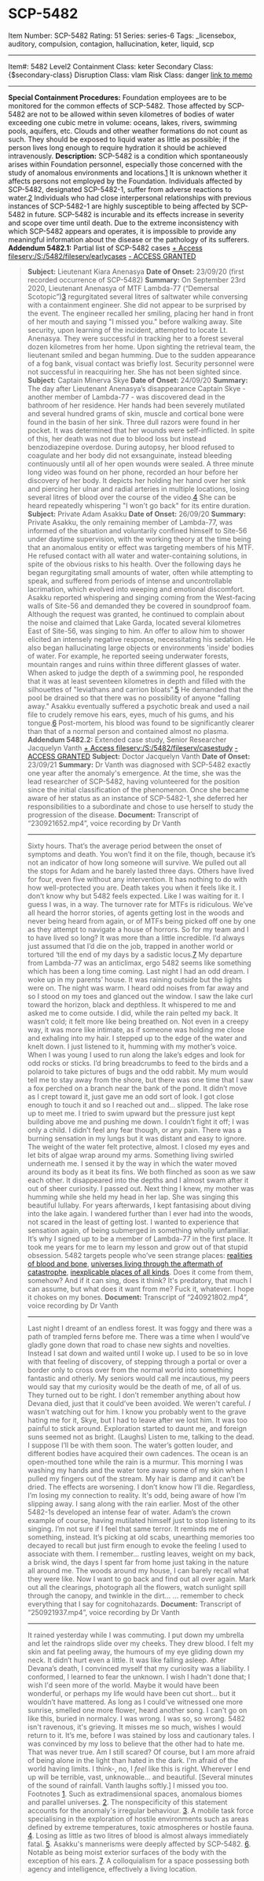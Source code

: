 # SCP-5482
Item Number: SCP-5482
Rating: 51
Series: series-6
Tags: _licensebox, auditory, compulsion, contagion, hallucination, keter, liquid, scp

---

Item#: 5482
Level2
Containment Class:
keter
Secondary Class:
{$secondary-class}
Disruption Class:
vlam
Risk Class:
danger
[link to memo](/classification-committee-memo)  

* * *
**Special Containment Procedures:** Foundation employees are to be monitored for the common effects of SCP-5482. Those affected by SCP-5482 are not to be allowed within seven kilometres of bodies of water exceeding one cubic metre in volume: oceans, lakes, rivers, swimming pools, aquifers, etc. Clouds and other weather formations do not count as such. They should be exposed to liquid water as little as possible; if the person lives long enough to require hydration it should be achieved intravenously.
**Description:** SCP-5482 is a condition which spontaneously arises within Foundation personnel, especially those concerned with the study of anomalous environments and locations.[1](javascript:;) It is unknown whether it affects persons not employed by the Foundation. Individuals affected by SCP-5482, designated SCP-5482-1, suffer from adverse reactions to water.[2](javascript:;) Individuals who had close interpersonal relationships with previous instances of SCP-5482-1 are highly susceptible to being affected by SCP-5482 in future. SCP-5482 is incurable and its effects increase in severity and scope over time until death.
Due to the extreme inconsistency with which SCP-5482 appears and operates, it is impossible to provide any meaningful information about the disease or the pathology of its sufferers.
**Addendum 5482.1:** Partial list of SCP-5482 cases
[\+ Access fileserv:/S:/5482/fileserv/earlycases](javascript:;)
[\- ACCESS GRANTED](javascript:;)
> **Subject:** Lieutenant Kiara Anenasya
> **Date of Onset:** 23/09/20 (first recorded occurrence of SCP-5482)
> **Summary:** On September 23rd 2020, Lieutenant Anenasya of MTF Lambda-77 (“Demersal Scotopic”)[3](javascript:;) regurgitated several litres of saltwater while conversing with a containment engineer. She did not appear to be surprised by the event. The engineer recalled her smiling, placing her hand in front of her mouth and saying "I missed you." before walking away.
> Site security, upon learning of the incident, attempted to locate Lt. Anenasya. They were successful in tracking her to a forest several dozen kilometres from her home. Upon sighting the retrieval team, the lieutenant smiled and began humming. Due to the sudden appearance of a fog bank, visual contact was briefly lost. Security personnel were not successful in reacquiring her. She has not been sighted since.
> **Subject:** Captain Minerva Skye
> **Date of Onset:** 24/09/20
> **Summary:** The day after Lieutenant Anenasya’s disappearance Captain Skye - another member of Lambda-77 - was discovered dead in the bathroom of her residence. Her hands had been severely mutilated and several hundred grams of skin, muscle and cortical bone were found in the basin of her sink. Three dull razors were found in her pocket.
> It was determined that her wounds were self-inflicted. In spite of this, her death was not due to blood loss but instead benzodiazepine overdose.
> During autopsy, her blood refused to coagulate and her body did not exsanguinate, instead bleeding continuously until all of her open wounds were sealed.
> A three minute long video was found on her phone, recorded an hour before her discovery of her body. It depicts her holding her hand over her sink and piercing her ulnar and radial arteries in multiple locations, losing several litres of blood over the course of the video.[4](javascript:;) She can be heard repeatedly whispering "I won't go back" for its entire duration.
> **Subject:** Private Adam Asakku
> **Date of Onset:** 26/09/20
> **Summary:** Private Asakku, the only remaining member of Lambda-77, was informed of the situation and voluntarily confined himself to Site-56 under daytime supervision, with the working theory at the time being that an anomalous entity or effect was targeting members of his MTF. He refused contact with all water and water-containing solutions, in spite of the obvious risks to his health. Over the following days he began regurgitating small amounts of water, often while attempting to speak, and suffered from periods of intense and uncontrollable lacrimation, which evolved into weeping and emotional discomfort.
> Asakku reported whispering and singing coming from the West-facing walls of Site-56 and demanded they be covered in soundproof foam. Although the request was granted, he continued to complain about the noise and claimed that Lake Garda, located several kilometres East of Site-56, was singing to him. An offer to allow him to shower elicited an intensely negative response, necessitating his sedation.
> He also began hallucinating large objects or environments 'inside' bodies of water. For example, he reported seeing underwater forests, mountain ranges and ruins within three different glasses of water. When asked to judge the depth of a swimming pool, he responded that it was at least seventeen kilometres in depth and filled with the silhouettes of "leviathans and carrion bloats".[5](javascript:;) He demanded that the pool be drained so that there was no possibility of anyone "falling away."
> Asakku eventually suffered a psychotic break and used a nail file to crudely remove his ears, eyes, much of his gums, and his tongue.[6](javascript:;) Post-mortem, his blood was found to be significantly clearer than that of a normal person and contained almost no plasma.
**Addendum 5482.2:** Extended case study, Senior Researcher Jacquelyn Vanth
[\+ Access fileserv:/S:/5482/fileserv/casestudy](javascript:;)
[\- ACCESS GRANTED](javascript:;)
> **Subject:** Doctor Jacquelyn Vanth
> **Date of Onset:** 23/09/21
> **Summary:** Dr Vanth was diagnosed with SCP-5482 exactly one year after the anomaly's emergence. At the time, she was the lead researcher of SCP-5482, having volunteered for the position since the initial classification of the phenomenon. Once she became aware of her status as an instance of SCP-5482-1, she deferred her responsibilities to a subordinate and chose to use herself to study the progression of the disease.
> **Document:** Transcript of “230921652.mp4”, voice recording by Dr Vanth
> * * *
> Sixty hours. That’s the average period between the onset of symptoms and death. You won’t find it on the file, though, because it’s not an indicator of how long someone will survive. We pulled out all the stops for Adam and he barely lasted three days. Others have lived for four, even five without any intervention. It has nothing to do with how well-protected you are. Death takes you when it feels like it.
> I don’t know why but 5482 feels expected. Like I was waiting for it. I guess I was, in a way. The turnover rate for MTFs is ridiculous. We’ve all heard the horror stories, of agents getting lost in the woods and never being heard from again, or of MTFs being picked off one by one as they attempt to navigate a house of horrors. So for my team and I to have lived so long? It was more than a little incredible.
> I’d always just assumed that I’d die on the job, trapped in another world or tortured ‘till the end of my days by a sadistic locus.[7](javascript:;) My departure from Lambda-77 was an anticlimax, ergo 5482 seems like something which has been a long time coming.
> Last night I had an odd dream. I woke up in my parents’ house. It was raining outside but the lights were on. The night was warm. I heard odd noises from far away and so I stood on my toes and glanced out the window. I saw the lake curl toward the horizon, black and depthless. It whispered to me and asked me to come outside. I did, while the rain pelted my back. It wasn’t cold; it felt more like being breathed on. Not even in a creepy way, it was more like intimate, as if someone was holding me close and exhaling into my hair. I stepped up to the edge of the water and knelt down. I just listened to it, humming with my mother’s voice.
> When I was young I used to run along the lake’s edges and look for odd rocks or sticks. I’d bring breadcrumbs to feed to the birds and a polaroid to take pictures of bugs and the odd rabbit. My mum would tell me to stay away from the shore, but there was one time that I saw a fox perched on a branch near the bank of the pond. It didn’t move as I crept toward it, just gave me an odd sort of look. I got close enough to touch it and so I reached out and… slipped.
> The lake rose up to meet me. I tried to swim upward but the pressure just kept building above me and pushing me down. I couldn’t fight it off; I was only a child. I didn’t feel any fear though, or any pain. There was a burning sensation in my lungs but it was distant and easy to ignore. The weight of the water felt protective, almost. I closed my eyes and let bits of algae wrap around my arms. Something living swirled underneath me. I sensed it by the way in which the water moved around its body as it beat its fins. We both flinched as soon as we saw each other. It disappeared into the depths and I almost swam after it out of sheer curiosity.
> I passed out. Next thing I knew, my mother was humming while she held my head in her lap. She was singing this beautiful lullaby.
> For years afterwards, I kept fantasising about diving into the lake again. I wandered further than I ever had into the woods, not scared in the least of getting lost. I wanted to experience that sensation again, of being submerged in something wholly unfamiliar. It’s why I signed up to be a member of Lambda-77 in the first place. It took me years for me to learn my lesson and grow out of that stupid obsession.
> 5482 targets people who’ve seen strange places: [realities of blood and bone](/scp-2480), [universes living through the aftermath of catastrophe](/scp-093), [inexplicable places of all kinds](/scp-3930). Does it come from them, somehow? And if it can sing, does it think? It's predatory, that much I can assume, but what does it want from me?
> Fuck it, whatever. I hope it chokes on my bones.
> **Document:** Transcript of “240921802.mp4”, voice recording by Dr Vanth
> * * *
> Last night I dreamt of an endless forest. It was foggy and there was a path of trampled ferns before me. There was a time when I would’ve gladly gone down that road to chase new sights and novelties. Instead I sat down and waited until I woke up. I used to be so in love with that feeling of discovery, of stepping through a portal or over a border only to cross over from the normal world into something fantastic and otherly. My seniors would call me incautious, my peers would say that my curiosity would be the death of me, of all of us. They turned out to be right. I don’t remember anything about how Devana died, just that it could’ve been avoided. We weren't careful. _I_ wasn't watching out for him.
> I know you probably went to the grave hating me for it, Skye, but I had to leave after we lost him. It was too painful to stick around. Exploration started to daunt me, and foreign suns seemed not as bright.
> (Laughs) Listen to me, talking to the dead. I suppose I’ll be with them soon. The water’s gotten louder, and different bodies have acquired their own cadences. The ocean is an open-mouthed tone while the rain is a murmur. This morning I was washing my hands and the water tore away some of my skin when I pulled my fingers out of the stream. My hair is damp and it can’t be dried. The effects are worsening. I don’t know how I’ll die. Regardless, I’m losing my connection to reality. It's odd, being aware of how I’m slipping away. I sang along with the rain earlier.
> Most of the other 5482-1s developed an intense fear of water. Adam’s the crown example of course, having mutilated himself just to stop listening to its singing. I’m not sure if I feel that same terror. It reminds me of something, instead. It’s picking at old scabs, unearthing memories too decayed to recall but just firm enough to evoke the feeling I used to associate with them.
> I remember… rustling leaves, weight on my back, a brisk wind, the days I spent far from home just taking in the nature all around me. The woods around my house, I can barely recall what they were like. Now I want to go back and find out all over again. Mark out all the clearings, photograph all the flowers, watch sunlight spill through the canopy, and twinkle in the dirt…
> … remember to check everything that I say for cognitohazards.
> **Document:** Transcript of “250921937.mp4”, voice recording by Dr Vanth
> * * *
> It rained yesterday while I was commuting. I put down my umbrella and let the raindrops slide over my cheeks. They drew blood. I felt my skin and fat peeling away, the humours of my eye gliding down my neck. It didn’t hurt even a little. It was like falling asleep.
> After Devana’s death, I convinced myself that my curiosity was a liability. I conformed, I learned to fear the unknown. I wish I hadn't done that; I wish I'd seen more of the world. Maybe it would have been wonderful, or perhaps my life would have been cut short… but it wouldn’t have mattered. As long as I could've witnessed one more sunrise, smelled one more flower, heard another song. I can't go on like this, buried in normalcy.
> I was wrong. I was so, so wrong. 5482 isn't ravenous, it's grieving. It misses me so much, wishes I would return to it. It’s me, before I was stained by loss and cautionary tales. I was convinced by my loss to believe that the other had to hate me. That was never true.
> Am I still scared? Of course, but I am more afraid of being alone in the light than hated in the dark. I'm afraid of the world having limits.
> I think-, no, I _feel_ like this is right. Wherever I end up will be terrible, vast, unknowable… and beautiful.
> [Several minutes of the sound of rainfall. Vanth laughs softly.]
> I missed you too.
Footnotes
[1](javascript:;). Such as extradimensional spaces, anomalous biomes and parallel universes.
[2](javascript:;). The nonspecificity of this statement accounts for the anomaly's irregular behaviour.
[3](javascript:;). A mobile task force specialising in the exploration of hostile environments such as areas defined by extreme temperatures, toxic atmospheres or hostile fauna.
[4](javascript:;). Losing as little as two litres of blood is almost always immediately fatal.
[5](javascript:;). Asakku's mannerisms were deeply affected by SCP-5482.
[6](javascript:;). Notable as being moist exterior surfaces of the body with the exception of his ears.
[7](javascript:;). A colloquialism for a space possessing both agency and intelligence, effectively a living location.